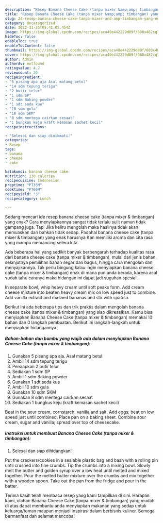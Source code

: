 ```yaml
---
description: "Resep Banana Cheese Cake (tanpa mixer &amp;amp; timbangan) yang Enak , Enak Banget"
title: "Resep Banana Cheese Cake (tanpa mixer &amp;amp; timbangan) yang Enak , Enak Banget"
slug: 24-resep-banana-cheese-cake-tanpa-mixer-and-amp-timbangan-yang-enak-enak-banget
category: Uncategorized
date: 2022-11-25T09:41:05.454Z
image: https://img-global.cpcdn.com/recipes/aca40e442229d89f/680x482cq70/banana-cheese-cake-tanpa-mixer-timbangan-foto-resep-utama.jpg
hideToc: false
enableToc: true
enableTocContent: false
thumbnail: https://img-global.cpcdn.com/recipes/aca40e442229d89f/680x482cq70/banana-cheese-cake-tanpa-mixer-timbangan-foto-resep-utama.jpg
cover: https://img-global.cpcdn.com/recipes/aca40e442229d89f/680x482cq70/banana-cheese-cake-tanpa-mixer-timbangan-foto-resep-utama.jpg
author: Admin
authorAv: notfound
ratingvalue: 4.7
reviewcount: 20
recipeingredient:
- "5 pisang apa aja Asal matang betul"
- "14 sdm tepung terigu"
- "2 butir telur"
- "1 sdm SP"
- "1 sdm Baking powder"
- "1 sdt soda kue"
- "10 sdm gula"
- "10 sdm SKM"
- "8 sdm mentega cairkan sesaat"
- "1 bungkus keju kraft kemasan sachet kecil"
recipeinstructions:

- "Selesai dan siap dinikmati!"
categories:
- Resep
tags:
- banana
- cheese
- cake

katakunci: banana cheese cake 
nutrition: 130 calories
recipecuisine: Indonesian
preptime: "PT33M"
cooktime: "PT60M"
recipeyield: "3"
recipecategory: Lunch

---
```



Sedang mencari ide resep banana cheese cake (tanpa mixer &amp; timbangan) yang enak? Cara menyiapkannya sangat tidak terlalu sulit namun tidak gampang juga. Tapi Jika keliru mengolah maka hasilnya tidak akan memuaskan dan bahkan tidak sedap. Padahal banana cheese cake (tanpa mixer &amp; timbangan) yang enak harusnya Kan memiliki aroma dan cita rasa yang mampu memancing selera kita.


Ada beberapa hal yang sedikit banyak berpengaruh terhadap kualitas rasa dari banana cheese cake (tanpa mixer &amp; timbangan), mulai dari jenis bahan, selanjutnya pemilihan bahan segar dan bagus, hingga cara mengolah dan menyajikannya. Tak perlu bingung kalau ingin menyiapkan banana cheese cake (tanpa mixer &amp; timbangan) enak di mana pun anda berada, karena asal sudah tahu caranya maka hidangan ini dapat jadi suguhan spesial.

In separate bowl, whip heavy cream until soft peaks form. Add cream cheese mixture into beaten heavy cream mix on low speed just to combine. Add vanilla extract and mashed bananas and stir with spatula.


Berikut ini ada beberapa tips dan trik praktis dalam mengolah banana cheese cake (tanpa mixer &amp; timbangan) yang siap dikreasikan. Kamu bisa menyiapkan Banana Cheese Cake (tanpa mixer &amp; timbangan) memakai 10 bahan dan 0 langkah pembuatan. Berikut ini langkah-langkah untuk menyiapkan hidangannya.

<!--inarticleads1-->

##### Bahan-bahan dan bumbu yang wajib ada dalam menyiapkan Banana Cheese Cake (tanpa mixer &amp; timbangan):

1. Gunakan 5 pisang apa aja. Asal matang betul
1. Ambil 14 sdm tepung terigu
1. Persiapkan 2 butir telur
1. Sediakan 1 sdm SP
1. Ambil 1 sdm Baking powder
1. Gunakan 1 sdt soda kue
1. Ambil 10 sdm gula
1. Gunakan 10 sdm SKM
1. Gunakan 8 sdm mentega cairkan sesaat
1. Sediakan 1 bungkus keju (kraft kemasan sachet kecil)


Beat in the sour cream, cornstarch, vanilla and salt. Add eggs; beat on low speed just until combined. Place pan on a baking sheet. Combine sour cream, sugar and vanilla; spread over top of cheesecake. 

<!--inarticleads2-->

##### Instruksi untuk membuat Banana Cheese Cake (tanpa mixer &amp; timbangan):


1. Selesai dan siap dihidangkan!

Put the crackers/cookies in a sealable plastic bag and bash with a rolling pin until crushed into fine crumbs. Tip the crumbs into a mixing bowl. Slowly melt the butter and golden syrup over a low heat until melted and mixed together. Pour the melted butter mixture over the crumbs and mix together with a wooden spoon. Take out the pan from the fridge and pour in the batter. 

Terima kasih telah membaca resep yang kami tampilkan di sini. Harapan kami, olahan Banana Cheese Cake (tanpa mixer &amp; timbangan) yang mudah di atas dapat membantu anda menyiapkan makanan yang sedap untuk keluarga/teman maupun menjadi inspirasi dalam berbisnis kuliner. Semoga bermanfaat dan selamat mencoba!
